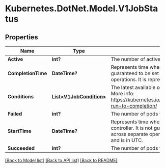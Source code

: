 # Kubernetes.DotNet.Model.V1JobStatus
## Properties

Name | Type | Description | Notes
------------ | ------------- | ------------- | -------------
**Active** | **int?** | The number of actively running pods. | [optional] 
**CompletionTime** | **DateTime?** | Represents time when the job was completed. It is not guaranteed to be set in happens-before order across separate operations. It is represented in RFC3339 form and is in UTC. | [optional] 
**Conditions** | [**List&lt;V1JobCondition&gt;**](V1JobCondition.md) | The latest available observations of an object&#39;s current state. More info: https://kubernetes.io/docs/concepts/workloads/controllers/jobs-run-to-completion/ | [optional] 
**Failed** | **int?** | The number of pods which reached phase Failed. | [optional] 
**StartTime** | **DateTime?** | Represents time when the job was acknowledged by the job controller. It is not guaranteed to be set in happens-before order across separate operations. It is represented in RFC3339 form and is in UTC. | [optional] 
**Succeeded** | **int?** | The number of pods which reached phase Succeeded. | [optional] 

[[Back to Model list]](../README.md#documentation-for-models) [[Back to API list]](../README.md#documentation-for-api-endpoints) [[Back to README]](../README.md)

